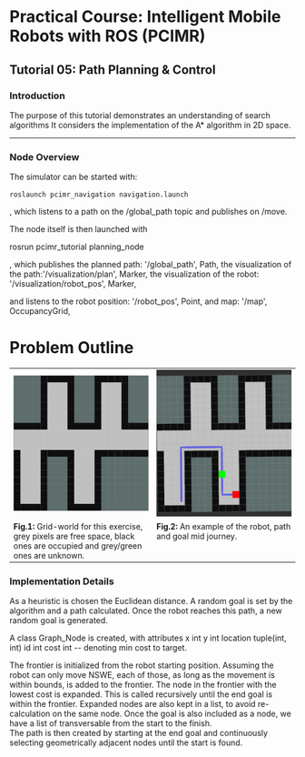 # Practical Course: Intelligent Mobile Robots with ROS (PCIMR)

## Tutorial 05: Path Planning & Control

### Introduction

The purpose of this tutorial demonstrates an understanding of search algorithms
It considers the implementation of the A* algorithm in 2D space.


---
### Node Overview

The simulator can be started with:

    roslaunch pcimr_navigation navigation.launch

, which listens to a path on the /global_path topic and publishes on /move.

The node itself is then launched with

  rosrun pcimr_tutorial planning_node

, which publishes the planned path: '/global_path', Path,
      the visualization of the path:'/visualization/plan', Marker,
      the visualization of the robot: '/visualization/robot_pos', Marker,

  and listens to the robot position: '/robot_pos', Point,
                          and map: '/map', OccupancyGrid,

# Problem Outline

<table style="margin-left: auto; margin-right: auto; table-layout: fixed; width: 100%">
  <tr>
    <td style="width: 48%;"> <img src="resources/imgs/map_grid_unknown.png"></td>
    <td style="width: 48%;"> <img src="resources/imgs/path.png"></td>
  </tr>
  <tr>
    <td style="width: 48%;" valign="top"> <b>Fig.1:</b> Grid-world for this exercise, grey pixels are free space, black ones are occupied and grey/green ones are unknown.
    </td>
    <td style="width: 48%;" valign="top"> <b>Fig.2:</b> An example of the robot, path and goal mid journey.
    </td>
  </tr>
</table>


### Implementation Details

As a heuristic is chosen the Euclidean distance.
A random goal is set by the algorithm and a path calculated.
Once the robot reaches this path, a new random goal is generated.

A class Graph_Node is created, with attributes
  x int
  y int
  location tuple(int, int)
  id int
  cost  int -- denoting min cost to target.

The frontier is initialized from the robot starting position.
Assuming the robot can only move NSWE, each of those, as long as the movement is
within bounds, is added to the frontier. The node in the frontier with the lowest cost is expanded.
This is called recursively until the end goal is within the frontier.
Expanded nodes are also kept in a list, to avoid re-calculation on the same node.
Once the goal is also included as a node, we have a list of transversable from the start to the finish.  
The path is then created by starting at the end goal and continuously selecting geometrically adjacent nodes
until the start is found.
